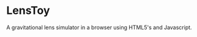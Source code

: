 LensToy
=======

A gravitational lens simulator in a browser using HTML5's <canvas> and Javascript.

